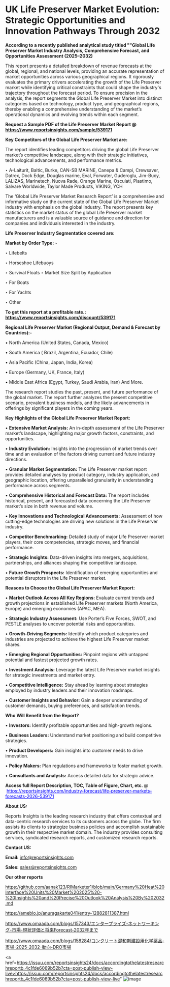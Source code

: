 # UK Life Preserver Market Evolution: Strategic Opportunities and Innovation Pathways Through 2032

<strong>According to a recently published analytical study titled ""Global Life Preserver Market Industry Analysis, Comprehensive Forecast, and Opportunities Assessment (2025–2032)</strong>

This report presents a detailed breakdown of revenue forecasts at the global, regional, and national levels, providing an accurate representation of market opportunities across various geographical regions. It rigorously evaluates the primary drivers accelerating the growth of the Life Preserver market while identifying critical constraints that could shape the industry's trajectory throughout the forecast period. To ensure precision in the analysis, the report segments the Global Life Preserver Market into distinct categories based on technology, product type, and geographical regions, thereby enabling a comprehensive understanding of the market’s operational dynamics and evolving trends within each segment.

<strong>Request a Sample PDF of the Life Preserver Market Report </strong><strong>@<a href=https://www.reportsinsights.com/sample/539171 style=color:#0000ff;> https://www.reportsinsights.com/sample/539171</a></strong></font>

<strong>Key Competitors of the Global Life Preserver Market are:</strong>

The report identifies leading competitors driving the global Life Preserver market’s competitive landscape, along with their strategic initiatives, technological advancements, and performance metrics.

‣ A-Laiturit, Baltic, Burke, CAN-SB MARINE, Canepa & Campi, Crewsaver, Datrex, Dock Edge, Douglas marine, Eval, Forwater, Guderoglu, Jim-Buoy, LALIZAS, Marinetech, Nuova Rade, Orange Marine, Osculati, Plastimo, Salvare Worldwide, Taylor Made Products, VIKING, YCH

The ‘Global Life Preserver Market Research Report’ is a comprehensive and informative study on the current state of the Global Life Preserver Market industry with emphasis on the global industry. The report presents key statistics on the market status of the global Life Preserver market manufacturers and is a valuable source of guidance and direction for companies and individuals interested in the industry.

<strong>Life Preserver Industry Segmentation covered are:</strong>

<strong>Market by Order Type: </strong>
‣ 

‣ Lifebelts

‣ Horseshoe Lifebuoys

‣ Survival Floats
‣ Market Size Split by Application

‣ For Boats

‣ For Yachts

‣ Other

<strong>To get this report at a profitable rate.: <a href=https://www.reportsinsights.com/discount/539171 style=color:#0000ff;>https://www.reportsinsights.com/discount/539171</a></strong></font>

<strong>Regional Life Preserver Market (Regional Output, Demand &amp; Forecast by Countries):-</strong>

• North America (United States, Canada, Mexico)

• South America ( Brazil, Argentina, Ecuador, Chile)

• Asia Pacific (China, Japan, India, Korea)

• Europe (Germany, UK, France, Italy)

• Middle East Africa (Egypt, Turkey, Saudi Arabia, Iran) And More.

The research report studies the past, present, and future performance of the global market. The report further analyzes the present competitive scenario, prevalent business models, and the likely advancements in offerings by significant players in the coming years.

<strong>Key Highlights of the Global Life Preserver Market Report:</strong>

• <strong>Extensive Market Analysis:</strong> An in-depth assessment of the Life Preserver market’s landscape, highlighting major growth factors, constraints, and opportunities.

• <strong>Industry Evolution:</strong> Insights into the progression of market trends over time and an evaluation of the factors driving current and future industry directions.

• <strong>Granular Market Segmentation:</strong> The Life Preserver market report provides detailed analyses by product category, industry application, and geographic location, offering unparalleled granularity in understanding performance across segments.

• <strong>Comprehensive Historical and Forecast Data:</strong> The report includes historical, present, and forecasted data concerning the Life Preserver market’s size in both revenue and volume.

• <strong>Key Innovations and Technological Advancements:</strong> Assessment of how cutting-edge technologies are driving new solutions in the Life Preserver industry.

• <strong>Competitor Benchmarking:</strong> Detailed study of major Life Preserver market players, their core competencies, strategic moves, and financial performance.

• <strong>Strategic Insights:</strong> Data-driven insights into mergers, acquisitions, partnerships, and alliances shaping the competitive landscape.

• <strong>Future Growth Prospects:</strong> Identification of emerging opportunities and potential disruptors in the Life Preserver market.

<strong>Reasons to Choose the Global Life Preserver Market Report:</strong>

• <strong>Market Outlook Across All Key Regions:</strong> Evaluate current trends and growth projections in established Life Preserver markets (North America, Europe) and emerging economies (APAC, MEA).

• <strong>Strategic Industry Assessment:</strong> Use Porter’s Five Forces, SWOT, and PESTLE analyses to uncover potential risks and opportunities.

• <strong>Growth-Driving Segments:</strong> Identify which product categories and industries are projected to achieve the highest Life Preserver market shares.

• <strong>Emerging Regional Opportunities:</strong> Pinpoint regions with untapped potential and fastest projected growth rates.

• <strong>Investment Analysis:</strong> Leverage the latest Life Preserver market insights for strategic investments and market entry.

• <strong>Competitive Intelligence:</strong> Stay ahead by learning about strategies employed by industry leaders and their innovation roadmaps.

• <strong>Customer Insights and Behavior:</strong> Gain a deeper understanding of customer demands, buying preferences, and satisfaction trends.

<strong>Who Will Benefit from the Report?</strong>

• <strong>Investors:</strong> Identify profitable opportunities and high-growth regions.

• <strong>Business Leaders:</strong> Understand market positioning and build competitive strategies.

• <strong>Product Developers:</strong> Gain insights into customer needs to drive innovation.

• <strong>Policy Makers:</strong> Plan regulations and frameworks to foster market growth.

• <strong>Consultants and Analysts:</strong> Access detailed data for strategic advice.
</ul>
<strong>Access full Report Description, TOC, Table of Figure, Chart, etc. </strong>@  <a href=https://reportsinsights.com/industry-forecast/life-preserver-markets-forecasts-2026-539171 style=color:#0000ff;>https://reportsinsights.com/industry-forecast/life-preserver-markets-forecasts-2026-539171</a></font>

<strong><strong>About US</strong>:</strong>

Reports Insights is the leading research industry that offers contextual and data-centric research services to its customers across the globe. The firm assists its clients to strategize business policies and accomplish sustainable growth in their respective market domain. The industry provides consulting services, syndicated research reports, and customized research reports.

<strong>Contact US:</strong>

<p class=""""><b>Email:</b> <a href=mailto:info@reportsinsights.com>info@reportsinsights.com</a></p>
<p class=""""><b>Sales:</b> <a href=mailto:sales@reportsinsights.com>sales@reportsinsights.com</a></p>

<strong>Our other reports</strong>

<a href=https://github.com/aanak123/RIMarketer1/blob/main/Germany%20Heat%20Interface%20Units%20Market%202025%20-%20Insights%20and%20Precise%20Outlook%20Analysis%20By%202032.md>https://github.com/aanak123/RIMarketer1/blob/main/Germany%20Heat%20Interface%20Units%20Market%202025%20-%20Insights%20and%20Precise%20Outlook%20Analysis%20By%202032.md</a>

<a href=https://ameblo.jp/anuragakarte041/entry-12882811387.html>https://ameblo.jp/anuragakarte041/entry-12882811387.html</a>

<a href=https://www.omaada.com/blogs/157343/エンタープライズ-ネットワーキング-市場-現状評価と将来Forecast-2032年まで>https://www.omaada.com/blogs/157343/エンタープライズ-ネットワーキング-市場-現状評価と将来Forecast-2032年まで</a>

<a href=https://www.omaada.com/blogs/158284/コンクリート混和剤建設用化学薬品-市場-2025-2032-動向-DRO市場>https://www.omaada.com/blogs/158284/コンクリート混和剤建設用化学薬品-市場-2025-2032-動向-DRO市場</a>

<a href=https://issuu.com/reportsinsights24/docs/accordingtothelatestresearchreportb_4c1fde6069b52b?cta=post-publish-view-live>https://issuu.com/reportsinsights24/docs/accordingtothelatestresearchreportb_4c1fde6069b52b?cta=post-publish-view-live</a>"
![image](https://github.com/user-attachments/assets/00066ea2-ace8-4997-aba4-45ef7f924a82)
